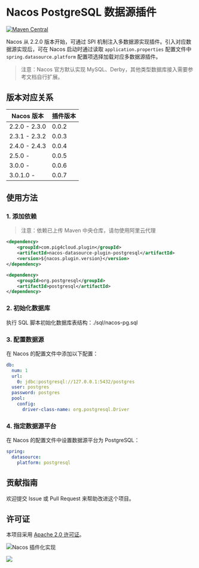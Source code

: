 # Nacos PostgreSQL 数据源插件

[![Maven Central](https://img.shields.io/maven-central/v/com.pig4cloud.plugin/nacos-datasource-plugin-postgresql.svg?style=flat-square)](https://maven-badges.herokuapp.com/maven-central/com.pig4cloud.plugin/nacos-datasource-plugin-postgresql/)

Nacos 从 2.2.0 版本开始，可通过 SPI 机制注入多数据源实现插件。引入对应数据源实现后，可在 Nacos 启动时通过读取 `application.properties` 配置文件中 `spring.datasource.platform` 配置项选择加载对应多数据源插件。

> 注意：Nacos 官方默认实现 MySQL、Derby，其他类型数据库接入需要参考文档自行扩展。

## 版本对应关系

| Nacos 版本      | 插件版本  |
|---------------|-------|
| 2.2.0 - 2.3.0 | 0.0.2 |
| 2.3.1 - 2.3.2 | 0.0.3 |
| 2.4.0 - 2.4.3 | 0.0.4 |
| 2.5.0 -       | 0.0.5 |
| 3.0.0 -       | 0.0.6 |
| 3.0.1.0 -     | 0.0.7 |

## 使用方法

### 1. 添加依赖

> 注意：依赖已上传 Maven 中央仓库，请勿使用阿里云代理

```xml
<dependency>
    <groupId>com.pig4cloud.plugin</groupId>
    <artifactId>nacos-datasource-plugin-postgresql</artifactId>
    <version>${nacos.plugin.version}</version>
</dependency>

<dependency>
    <groupId>org.postgresql</groupId>
    <artifactId>postgresql</artifactId>
</dependency>
```

### 2. 初始化数据库

执行 SQL 脚本初始化数据库表结构：./sql/nacos-pg.sql

### 3. 配置数据源

在 Nacos 的配置文件中添加以下配置：

```yaml
db:
  num: 1
  url:
    0: jdbc:postgresql://127.0.0.1:5432/postgres
  user: postgres
  password: postgres
  pool:
    config:
      driver-class-name: org.postgresql.Driver
```

### 4. 指定数据源平台

在 Nacos 的配置文件中设置数据源平台为 PostgreSQL：

```yaml
spring:
  datasource:
    platform: postgresql
```

## 贡献指南

欢迎提交 Issue 或 Pull Request 来帮助改进这个项目。

## 许可证

本项目采用 [Apache 2.0 许可证](LICENSE)。

![Nacos 插件化实现
](https://minio.pigx.top/oss/202212/1671179590.jpg)

![](https://minio.pigx.top/oss/202212/1671180565.png)
